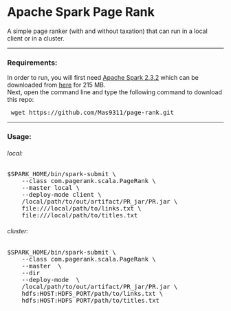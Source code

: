 
# Apache Spark Page Rank #

A simple page ranker (with and without taxation) that can run in a local client or in a cluster.

---------------

### Requirements: ###

In order to run, you will first need [Apache Spark 2.3.2](https://spark.apache.org/docs/2.3.2/) which can be downloaded from [here](https://www.apache.org/dyn/closer.lua/spark/spark-2.3.2/spark-2.3.2-bin-hadoop2.7.tgz) for 215 MB.
<br />
Next, open the command line and type the following command to download this repo:
<pre> wget https://github.com/Mas9311/page-rank.git </pre>

---------------

### Usage: ###

###### local: ######
<pre>
$SPARK_HOME/bin/spark-submit \
    --class com.pagerank.scala.PageRank \
    --master local \
    --deploy-mode client \
    /local/path/to/out/artifact/PR_jar/PR.jar \
    file:///local/path/to/links.txt \
    file:///local/path/to/titles.txt
</pre>

###### cluster: ######
<pre>
$SPARK_HOME/bin/spark-submit \
    --class com.pagerank.scala.PageRank \
    --master <spark://HOST:PORT> \
    --dir 
    --deploy-mode <cluster> \
    /local/path/to/out/artifact/PR_jar/PR.jar \
    hdfs:HOST:HDFS_PORT/path/to/links.txt \
    hdfs:HOST:HDFS_PORT/path/to/titles.txt
</pre>
